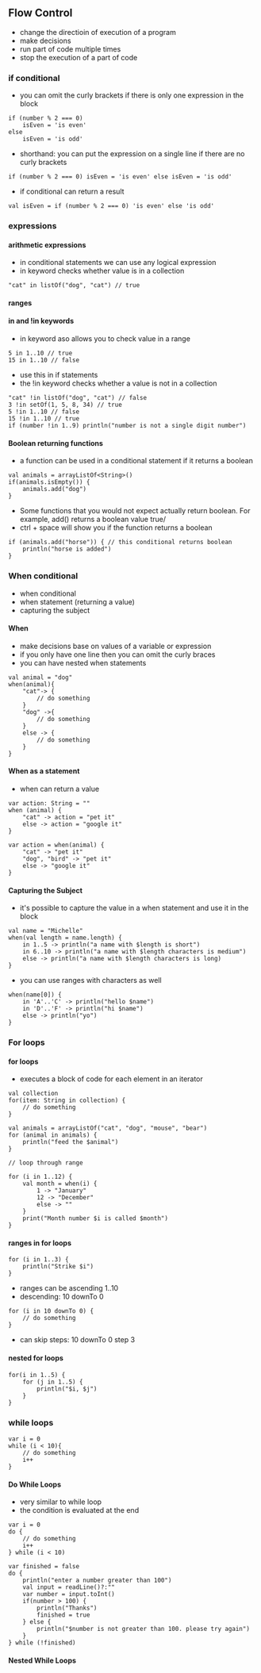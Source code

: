 ## Flow Control
- change the directioin of execution of a program
- make decisions
- run part of code multiple times
- stop the execution of a part of code

### if conditional
- you can omit the curly brackets if there is only one expression in the block
```
if (number % 2 === 0)
    isEven = 'is even'
else
    isEven = 'is odd'
```
- shorthand: you can put the expression on a single line if there are no curly brackets
```
if (number % 2 === 0) isEven = 'is even' else isEven = 'is odd'
```
- if conditional can return a result
```
val isEven = if (number % 2 === 0) 'is even' else 'is odd'
```

### expressions

#### arithmetic expressions
- in conditional statements we can use any logical expression
- in keyword checks whether value is in a collection
```
"cat" in listOf("dog", "cat") // true
```

#### ranges
#### in and !in keywords
- in keyword aso allows you to check value in a range
```
5 in 1..10 // true
15 in 1..10 // false
```
- use this in if statements
- the !in keyword checks whether a value is not in a collection
```
"cat" !in listOf("dog", "cat") // false
3 !in setOf(1, 5, 8, 34) // true
5 !in 1..10 // false
15 !in 1..10 // true
if (number !in 1..9) println("number is not a single digit number")
```

#### Boolean returning functions
- a function can be used in a conditional statement if it returns a boolean
```
val animals = arrayListOf<String>()
if(animals.isEmpty()) {
    animals.add("dog")
}
```
- Some functions that you would not expect actually return boolean. For example, add() returns a boolean value true/
- ctrl + space will show you if the function returns a boolean
```
if (animals.add("horse")) { // this conditional returns boolean
    println("horse is added")
}
```

### When conditional
- when conditional 
- when statement (returning a value)
- capturing the subject

#### When
- make decisions base on values of a variable or expression
- if you only have one line then you can omit the curly braces
- you can have nested when statements
```
val animal = "dog"
when(animal){
    "cat"-> {
        // do something
    }
    "dog" ->{
        // do something
    }
    else -> {
        // do something
    }
}
```

#### When as a statement
- when can return a value
```
var action: String = ""
when (animal) {
    "cat" -> action = "pet it"
    else -> action = "google it"
}

var action = when(animal) { 
    "cat" -> "pet it"
    "dog", "bird" -> "pet it"
    else -> "google it"
}
```

#### Capturing the Subject
- it's possible to capture the value in a when statement and use it in the block
```
val name = "Michelle"
when(val length = name.length) {
    in 1..5 -> println("a name with $length is short")
    in 6..10 -> println("a name with $length characters is medium")
    else -> println("a name with $length characters is long)
}
```
- you can use ranges with characters as well
```
when(name[0]) {
    in 'A'..'C' -> println("hello $name")
    in 'D'..'F' -> println("hi $name")
    else -> println("yo")
}
```

### For loops

#### for loops
- executes a block of code for each element in an iterator
```
val collection
for(item: String in collection) {
    // do something
}

val animals = arrayListOf("cat", "dog", "mouse", "bear")
for (animal in animals) {
    println("feed the $animal")
}

// loop through range

for (i in 1..12) {
    val month = when(i) {
        1 -> "January"
        12 -> "December"
        else -> ""
    }
    print("Month number $i is called $month")
}
```

#### ranges in for loops
```
for (i in 1..3) {
    println("Strike $i")
}
```
- ranges can be ascending 1..10
- descending: 10 downTo 0
```
for (i in 10 downTo 0) {
    // do something
}
```
- can skip steps: 10 downTo 0 step 3

#### nested for loops
```
for(i in 1..5) {
    for (j in 1..5) {
        println("$i, $j")
    }
}
```

### while loops
```
var i = 0
while (i < 10){
    // do something
    i++
}
```

#### Do While Loops
- very similar to while loop
- the condition is evaluated at the end
```
var i = 0
do {
    // do something
    i++
} while (i < 10)

var finished = false
do {
    println("enter a number greater than 100")
    val input = readLine()?:""
    var number = input.toInt()
    if(number > 100) {
        println("Thanks")
        finished = true
    } else {
        println("$number is not greater than 100. please try again")
    }
} while (!finished)
```

#### Nested While Loops